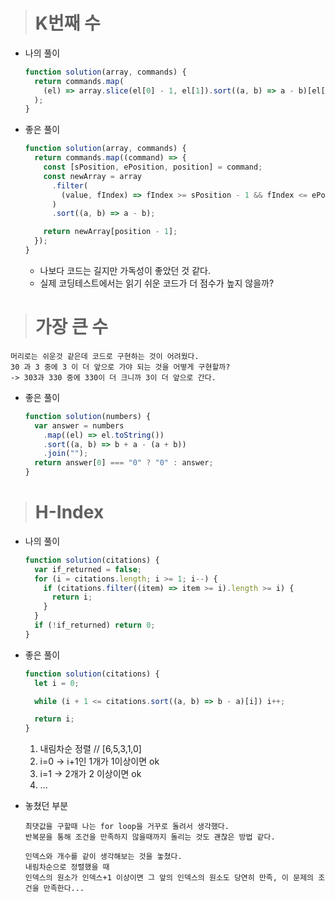 > # K번째 수

- 나의 풀이

  ```javascript
  function solution(array, commands) {
    return commands.map(
      (el) => array.slice(el[0] - 1, el[1]).sort((a, b) => a - b)[el[2] - 1]
    );
  }
  ```

- 좋은 풀이

  ```javascript
  function solution(array, commands) {
    return commands.map((command) => {
      const [sPosition, ePosition, position] = command;
      const newArray = array
        .filter(
          (value, fIndex) => fIndex >= sPosition - 1 && fIndex <= ePosition - 1
        )
        .sort((a, b) => a - b);

      return newArray[position - 1];
    });
  }
  ```

  - 나보다 코드는 길지만 가독성이 좋았던 것 같다.
  - 실제 코딩테스트에서는 읽기 쉬운 코드가 더 점수가 높지 않을까?

> # 가장 큰 수

```
머리로는 쉬운것 같은데 코드로 구현하는 것이 어려웠다.
30 과 3 중에 3 이 더 앞으로 가야 되는 것을 어떻게 구현할까?
-> 303과 330 중에 330이 더 크니까 3이 더 앞으로 간다.
```

- 좋은 풀이
  ```javascript
  function solution(numbers) {
    var answer = numbers
      .map((el) => el.toString())
      .sort((a, b) => b + a - (a + b))
      .join("");
    return answer[0] === "0" ? "0" : answer;
  }
  ```

> # H-Index

- 나의 풀이

  ```javascript
  function solution(citations) {
    var if_returned = false;
    for (i = citations.length; i >= 1; i--) {
      if (citations.filter((item) => item >= i).length >= i) {
        return i;
      }
    }
    if (!if_returned) return 0;
  }
  ```

- 좋은 풀이

  ```javascript
  function solution(citations) {
    let i = 0;

    while (i + 1 <= citations.sort((a, b) => b - a)[i]) i++;

    return i;
  }
  ```

  1. 내림차순 정렬 // [6,5,3,1,0]
  2. i=0 -> i+1인 1개가 1이상이면 ok
  3. i=1 -> 2개가 2 이상이면 ok
  4. ...

- 놓쳤던 부분

  ```
  최댓값을 구할때 나는 for loop을 거꾸로 돌려서 생각했다.
  반복문을 통해 조건을 만족하지 않을때까지 돌리는 것도 괜찮은 방법 같다.

  인덱스와 개수를 같이 생각해보는 것을 놓쳤다.
  내림차순으로 정렬했을 때
  인덱스의 원소가 인덱스+1 이상이면 그 앞의 인덱스의 원소도 당연히 만족, 이 문제의 조건을 만족한다...
  ```
